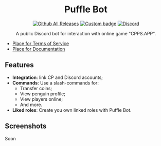 <h1 align="center">
   Puffle Bot
</h1>


<div align="center">

[![Github All Releases](https://img.shields.io/github/v/release/ilyash0/puffle-bot)](https://github.com/ilyash0/puffle-bot/releases)
[![Custom badge](https://img.shields.io/badge/-add%20bot%20to%20server-5865F2)](https://discord.com/api/oauth2/authorize?client_id=875078308688179200&permissions=412317240384&scope=applications.commands%20bot)
[![Discord](https://img.shields.io/discord/755445822920982548?logo=discord&logoColor=white)](https://discord.gg/ntZUXsWZaM)
</div>

<p align="center">A public Discord bot for interaction with online game "CPPS.APP".</p>

- [Place for Terms of Service]()
- [Place for Documentation]()

## Features

- **Integration**: link CP and Discord accounts;
- **Commands**: Use a slash-commands for:
  - Transfer coins;
  - View penguin profile;
  - View players online;
  - And more.
- **Liked roles**: Create you own linked roles with Puffle Bot.

## Screenshots

Soon
